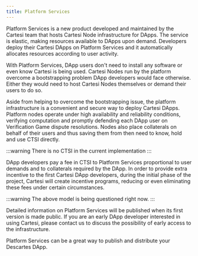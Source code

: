 ```yaml
---
title: Platform Services
---
```


Platform Services is a new product developed and maintained by the Cartesi team that hosts Cartesi Node infrastructure for DApps. The service is elastic, making resources available to DApps upon demand. Developers deploy their Cartesi DApps on Platform Services and it automatically allocates resources according to user activity.

With Platform Services, DApp users don't need to install any software or even know Cartesi is being used. Cartesi Nodes run by the platform overcome a bootstrapping problem DApp developers would face otherwise. Either they would need to host Cartesi Nodes themselves or demand their users to do so.

Aside from helping to overcome the bootstrapping issue, the platform infrastructure is a convenient and secure way to deploy Cartesi DApps. Platform nodes operate under high availability and reliability conditions, verifying computation and promptly defending each DApp user on Verification Game dispute resolutions. Nodes also place collaterals on behalf of their users and thus saving them from then need to know, hold and use CTSI directly.

:::warning There is no CTSI in the current implementation
:::

DApp developers pay a fee in CTSI to Platform Services proportional to user demands and to collaterals required by the DApp. In order to provide extra incentive to the first Cartesi DApp developers, during the initial phase of the project, Cartesi will create incentive programs, reducing or even eliminating these fees under certain circumstances.

:::warning The above model is being questioned right now.
:::

Detailed information on Platform Services will be published when its first version is made public. If you are an early DApp developer interested in using Cartesi, please contact us to discuss the possibility of early access to the infrastructure.

Platform Services can be a great way to publish and distribute your Descartes DApp.
